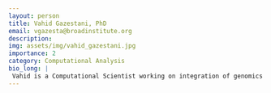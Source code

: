 ```yaml
---
layout: person
title: Vahid Gazestani, PhD
email: vgazesta@broadinstitute.org
description: 
img: assets/img/vahid_gazestani.jpg
importance: 2
category: Computational Analysis
bio_long: |
 Vahid is a Computational Scientist working on integration of genomics and genetics datasets to infer biological networks within and between cells under normal and disease conditions. Vahid received his PhD in Bioinformatics at McGill University and studied the association between genetic heterogeneity and perturbed gene regulatory mechanisms in autism spectrum disorder at UCSD before joining the Broad.
---
```

